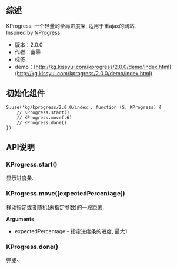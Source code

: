## 综述

KProgress: 一个轻量的全局进度条, 适用于重ajax的网站.  
Inspired by [NProgress](http://ricostacruz.com/nprogress/)

* 版本：2.0.0
* 作者：幽零
* 标签：
* demo：[http://kg.kissyui.com/kprogress/2.0.0/demo/index.html](http://kg.kissyui.com/kprogress/2.0.0/demo/index.html)

## 初始化组件

    S.use('kg/kprogress/2.0.0/index', function (S, KProgress) {
        // KProgress.start()
        // KProgress.move(.6)
        // KProgress.done()
    })

## API说明


### KProgress.start()

显示进度条.



### KProgress.move([expectedPercentage])

移动指定或者随机(未指定参数)的一段距离.


**Arguments**

* expectedPercentage - 指定进度条的进度, 最大1.



### KProgress.done()

完成~
